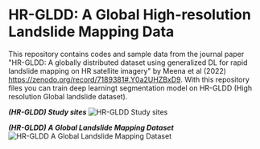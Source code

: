 # HR-GLDD: A Global High-resolution Landslide Mapping Data
This repository contains codes and sample data from the journal paper "HR-GLDD: A globally distributed dataset using generalized DL for rapid landslide mapping on HR satellite imagery" by Meena et al (2022) https://zenodo.org/record/7189381#.Y0a2UHZBxD9. With this repository files you can train deep learningt segmentation model on HR-GLDD (High resolution Global landslide dataset).

***(HR-GLDD) Study sites*** ![HR-GLDD Study sites](https://github.com/sansarmeena/HR-GLDD-A-Global-Landslide-Mapping-Data-Repository/blob/main/Pictures/study%20area_final.png)

***(HR-GLDD) A Global Landslide Mapping Dataset*** ![HR-GLDD A Global Landslide Mapping Dataset](https://github.com/kushanavbhuyan/HR-GLDD-A-Global-Landslide-Mapping-Data-Repository/blob/main/Pictures/GLDD%20PAPER-Page-3.png)

